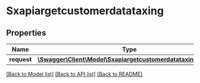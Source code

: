 # Sxapiargetcustomerdatataxing

## Properties
Name | Type | Description | Notes
------------ | ------------- | ------------- | -------------
**request** | [**\Swagger\Client\Model\SxapiargetcustomerdatataxingRequest**](SxapiargetcustomerdatataxingRequest.md) |  | [optional] 

[[Back to Model list]](../README.md#documentation-for-models) [[Back to API list]](../README.md#documentation-for-api-endpoints) [[Back to README]](../README.md)



